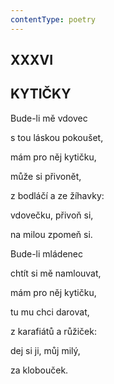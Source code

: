 ```yaml
---
contentType: poetry
---
```


## XXXVI  

## KYTIČKY

Bude-li mě vdovec  

s tou láskou pokoušet,

mám pro něj kytičku,

může si přivonět,

z bodláčí a ze žíhavky:

vdovečku, přivoň si,

na milou zpomeň si.

Bude-li mládenec

chtít si mě namlouvat,

mám pro něj kytičku,

tu mu chci darovat,

z karafiátů a růžiček:

dej si ji, můj milý,

za klobouček.
